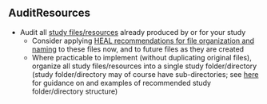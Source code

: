 ## AuditResources
* Audit all [study files/resources](../terms/index.md#study-filesresources) already produced by or for your study
    * Consider applying [HEAL recommendations for file organization and naming](../file-o-and-n/index.md) to these files now, and to future files as they are created
    * Where practicable to implement (without duplicating original files), organize all study files/resources into a single study folder/directory (study folder/directory may of course have sub-directories; see [here](../guidance/file-org.md) for guidance on and examples of recommended study folder/directory structure)